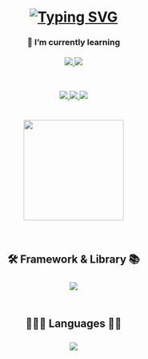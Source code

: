 <!-- ### *Hi there* 👋 :relaxed: -->

<!--
**RiseCode-Dev/RiseCode-Dev** is a ✨ _special_ ✨ repository because its `README.md` (this file) appears on your GitHub profile.

Here are some ideas to get you started:

- 🔭 I’m currently working on ...
- 🌱 I’m currently learning ...
- 👯 I’m looking to collaborate on ...
- 🤔 I’m looking for help with ...
- 💬 Ask me about ...
- 📫 How to reach me: ...
- 😄 Pronouns: ...
- ⚡ Fun fact: ...
-->

<h1 align="center">
  <a href=""><img src="https://readme-typing-svg.demolab.com?font=Fira+Code&weight=700&size=50&duration=2000&pause=1000&color=FF00CC&center=true&vCenter=true&width=500&height=70&lines=Hello+World!+👋🏻;I'm+Tony+😊" alt="Typing SVG" /></a>
</h1>

<h3 align="center">
    🌱 I’m currently learning
  <br><br>
    <a href="https://rubyonrails.org">
      <img src="https://skillicons.dev/icons?i=rails" />
    </a>
    <a href="https://www.ruby-lang.org/pt/">
      <img src="https://skillicons.dev/icons?i=ruby" />
    </a>
  </h3>

##

<p align="center">
  <br>
  <a href="https://www.instagram.com/risecode/">
    <img src="https://img.shields.io/badge/Instagram-E4405F?style=for-the-badge&logo=instagram&logoColor=FFF" />
  </a>
  
  <a href="https://www.linkedin.com/in/tonycardoso/">
    <img src="https://img.shields.io/badge/LinkedIn-0077B5?style=for-the-badge&logo=linkedin&logoColor=FFF" />
  </a>
  
  <a href="">
    <img src="https://img.shields.io/badge/Gmail-333333?style=for-the-badge&logo=gmail&logoColor=F00" />
  </a>
</p>

<h1 align="center">
<a href="https://github.com/RiseCode-Dev/github-readme-stats">
  <img height=200 align="center" src="https://github-readme-stats.vercel.app/api?username=RiseCode-Dev&show_icons=true&rank_icon=github&theme=midnight-purple&ring_color=FF00CC&text_bold=true&title_color=FF00CC&icon_color=FF00CC&text_color=00FF00&hide_border=true&border_radius=20" />
</a>
<br><br>
</h1>

<!--
<a href="https://github.com/RiseCode-Dev/convoychat">
  <img height=200 align="center" src="https://github-readme-stats.vercel.app/api/top-langs?username=anuraghazra&layout=compact&theme=midnight-purple&langs_count=7&card_width=320&title_color=FF00FF&text_color=00FF00&hide_border=true&border_radius=20&hide_progress=true" />
</a>
-->

<div>
  <h2 align="center">🛠️ Framework & Library 📚
  <br><br>
    <a href="">
      <img src="https://skillicons.dev/icons?i=github,git,rails,net" />
    </a>
    <br><br>
  </h2>
  
  <h2 align="center">👨🏻‍💻 Languages 🫶🏻
    <br><br>
    <a href="">
      <img src="https://skillicons.dev/icons?i=html,css,js,ts,ruby,py,cpp" />
    </a>
    <br><br>
  </h2>
  
  <!--
  <p align="center">
    <a href="https://skillicons.dev">
      <img src="https://skillicons.dev/icons?i=github,git,cpp,cs,css,elixir,html,js,py,rails,ruby,rust,ts,visualstudio,vscode," />
    </a>
  </p>

![snake gif](https://github.com/RiseCode-Dev/RiseCode-Dev/blob/output/github-contribution-grid-snake.svg)
  -->
  
</div>

<!--
## Exemplo de como por links
lembrando que o '-' é para ficar como lista não ordenada
- [nome que será mostrado](https://link)<br/>
-->
